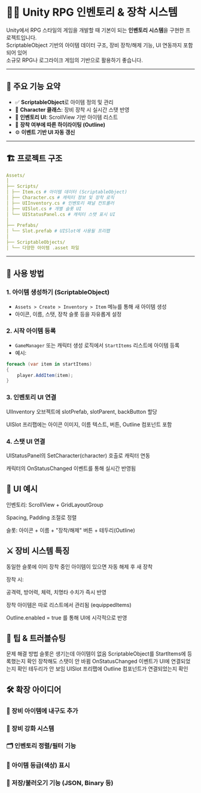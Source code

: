 # 🧙‍♂️ Unity RPG 인벤토리 & 장착 시스템

Unity에서 RPG 스타일의 게임을 개발할 때 기본이 되는 **인벤토리 시스템**을 구현한 프로젝트입니다.  
ScriptableObject 기반의 아이템 데이터 구조, 장비 장착/해제 기능, UI 연동까지 포함되어 있어  
소규모 RPG나 로그라이크 게임의 기반으로 활용하기 좋습니다.


---

## 📌 주요 기능 요약

- ✅ **ScriptableObject**로 아이템 정의 및 관리
- 🧍 **Character 클래스**: 장비 장착 시 실시간 스탯 반영
- 🧳 **인벤토리 UI**: ScrollView 기반 아이템 리스트
- 🎯 **장착 여부에 따른 하이라이팅 (Outline)**
- ⚙️ **이벤트 기반 UI 자동 갱신**

---

## 🏗️ 프로젝트 구조

```yaml
Assets/
│
├── Scripts/
│ ├── Item.cs # 아이템 데이터 (ScriptableObject)
│ ├── Character.cs # 캐릭터 정보 및 장착 로직
│ ├── UIInventory.cs # 인벤토리 패널 컨트롤러
│ ├── UISlot.cs # 개별 슬롯 UI
│ └── UIStatusPanel.cs # 캐릭터 스탯 표시 UI
│
├── Prefabs/
│ └── Slot.prefab # UISlot에 사용될 프리팹
│
├── ScriptableObjects/
│ └── 다양한 아이템 .asset 파일
```

---

## 🧾 사용 방법

### 1. 아이템 생성하기 (ScriptableObject)

- `Assets > Create > Inventory > Item` 메뉴를 통해 새 아이템 생성
- 아이콘, 이름, 스탯, 장착 슬롯 등을 자유롭게 설정

### 2. 시작 아이템 등록

- `GameManager` 또는 캐릭터 생성 로직에서 `StartItems` 리스트에 아이템 등록
- 예시:
```csharp
foreach (var item in startItems)
{
    player.AddItem(item);
}
```
### 3. 인벤토리 UI 연결
UIInventory 오브젝트에 slotPrefab, slotParent, backButton 할당

UISlot 프리팹에는 아이콘 이미지, 이름 텍스트, 버튼, Outline 컴포넌트 포함

### 4. 스탯 UI 연결
UIStatusPanel의 SetCharacter(character) 호출로 캐릭터 연동

캐릭터의 OnStatusChanged 이벤트를 통해 실시간 반영됨

## 📐 UI 예시
인벤토리: ScrollView + GridLayoutGroup

Spacing, Padding 조절로 정렬

슬롯: 아이콘 + 이름 + "장착/해제" 버튼 + 테두리(Outline)

<!-- 예시 이미지 사용 시 -->

## ⚔️ 장비 시스템 특징
동일한 슬롯에 이미 장착 중인 아이템이 있으면 자동 해제 후 새 장착

장착 시:

공격력, 방어력, 체력, 치명타 수치가 즉시 반영

장착 아이템은 따로 리스트에서 관리됨 (equippedItems)

Outline.enabled = true 를 통해 UI에 시각적으로 반영

## 🧠 팁 & 트러블슈팅
문제	해결 방법
슬롯은 생기는데 아이템이 없음	ScriptableObject를 StartItems에 등록했는지 확인
장착해도 스탯이 안 바뀜	OnStatusChanged 이벤트가 UI에 연결되었는지 확인
테두리가 안 보임	UISlot 프리팹에 Outline 컴포넌트가 연결되었는지 확인

## 🛠️ 확장 아이디어
### 🔄 장비 아이템에 내구도 추가

### 🧩 장비 강화 시스템

### 🗂️ 인벤토리 정렬/필터 기능

### 🎨 아이템 등급(색상) 표시

### 🧪 저장/불러오기 기능 (JSON, Binary 등)
